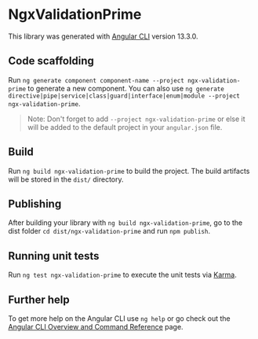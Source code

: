 # NgxValidationPrime

This library was generated with [Angular CLI](https://github.com/angular/angular-cli) version 13.3.0.

## Code scaffolding

Run `ng generate component component-name --project ngx-validation-prime` to generate a new component. You can also use `ng generate directive|pipe|service|class|guard|interface|enum|module --project ngx-validation-prime`.
> Note: Don't forget to add `--project ngx-validation-prime` or else it will be added to the default project in your `angular.json` file. 

## Build

Run `ng build ngx-validation-prime` to build the project. The build artifacts will be stored in the `dist/` directory.

## Publishing

After building your library with `ng build ngx-validation-prime`, go to the dist folder `cd dist/ngx-validation-prime` and run `npm publish`.

## Running unit tests

Run `ng test ngx-validation-prime` to execute the unit tests via [Karma](https://karma-runner.github.io).

## Further help

To get more help on the Angular CLI use `ng help` or go check out the [Angular CLI Overview and Command Reference](https://angular.io/cli) page.
